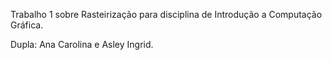 Trabalho 1 sobre Rasteirização para disciplina de Introdução a Computação Gráfica.
<p>
  Dupla: Ana Carolina e Asley Ingrid.
